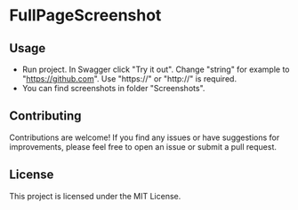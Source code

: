 # FullPageScreenshot
## Usage

- Run project. In Swagger click "Try it out". Change "string" for example to "https://github.com". Use "https://" or "http://" is required.
- You can find screenshots in folder "Screenshots".

## Contributing
Contributions are welcome! If you find any issues or have suggestions for improvements, please feel free to open an issue or submit a pull request.

## License
This project is licensed under the MIT License.
